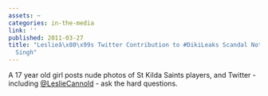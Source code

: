 ```yaml
---
assets: ~
categories: in-the-media
link: ''
published: 2011-03-27
title: "Leslieâ\x80\x99s Twitter Contribution to #DikiLeaks Scandal Noted by Sheenal
  Singh"
---
```

A 17 year old girl posts nude photos of St Kilda Saints players, and Twitter - including [@LeslieCannold](http://twitter.com/lesliecannold) - ask the hard questions.